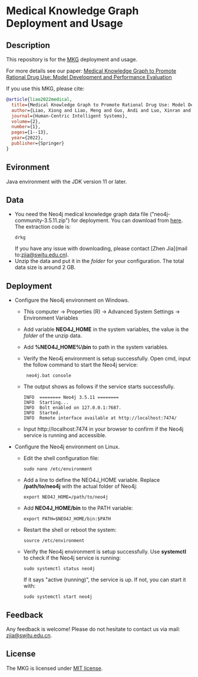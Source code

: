 # Medical Knowledge Graph Deployment and Usage

Description
------
This repository is for the [MKG](https://link.springer.com/content/pdf/10.1007/s44230-022-00005-z.pdf) deployment and usage. 

For more details see our paper: [Medical Knowledge Graph to Promote Rational Drug Use: Model
Development and Performance Evaluation](https://link.springer.com/content/pdf/10.1007/s44230-022-00005-z.pdf) 

If you use this MKG, please cite:
```bibtex
@article{liao2022medical,
  title={Medical Knowledge Graph to Promote Rational Drug Use: Model Development and Performance Evaluation},
  author={Liao, Xiong and Liao, Meng and Guo, Andi and Luo, Xinran and Li, Ziwei and Chen, Weiyuan and Li, Tianrui and Du, Shengdong and Jia, Zhen},
  journal={Human-Centric Intelligent Systems},
  volume={2},
  number={1},
  pages={1--13},
  year={2022},
  publisher={Springer}
}
```

## Evironment
Java environment with the JDK version 11 or later.

## Data
 - You need the Neo4j medical knowledge graph data file ("neo4j-community-3.5.11.zip") for deployment. You can download from [here](https://pan.baidu.com/s/1UWaQqnZHuUMbbqeYY8kZuQ). The extraction code is:
    ```
   drkg
    ```
   If you have any issue with downloading, please contact [Zhen Jia](mail to:zjia@swjtu.edu.cn).
-  Unzip the data and put it in the *folder* for your configuration. The total data size is around 2 GB.

## Deployment
 - Configure the Neo4j environment on Windows.
   
    - This computer → Properties (R) → Advanced System Settings → Environment Variables

    - Add variable **NEO4J_HOME** in the system variables, the value is the *folder* of the unzip data.

    - Add **%NEO4J_HOME%\bin** to path in the system variables.
   
    - Verify the Neo4j environment is setup successfully. Open cmd, input the follow command to start the Neo4j service:
   
      ```
       neo4j.bat console
       ```
   
    - The output shows as follows if the service starts successfully.

      ```
      INFO  ======== Neo4j 3.5.11 ========
      INFO  Starting...
      INFO  Bolt enabled on 127.0.0.1:7687.
      INFO  Started.
      INFO  Remote interface available at http://localhost:7474/
      ```
 
   - Input http://localhost:7474 in your browser to confirm if the Neo4j service is running and accessible.
   
  - Configure the Neo4j environment on Linux.
      
     - Edit the shell configuration file:
       ```
       sudo nano /etc/environment
       ```

     - Add a line to define the NEO4J_HOME variable. Replace **/path/to/neo4j** with the actual folder of Neo4j:
       ```
       export NEO4J_HOME=/path/to/neo4j
       ```

     - Add **NEO4J_HOME/bin** to the PATH variable:
       ```
       export PATH=$NEO4J_HOME/bin:$PATH
       ```
     - Restart the shell or reboot the system:
       ```
       source /etc/environment
       ```
     - Verify the Neo4j environment is setup successfully. Use **systemctl** to check if the Neo4j service is running:
       ```
       sudo systemctl status neo4j
       ```
       If it says "active (running)", the service is up. If not, you can start it with:
       ```
       sudo systemctl start neo4j
       ```

## Feedback
Any feedback is welcome! Please do not hesitate to contact us via mail: zjia@swjtu.edu.cn.

## License
The MKG is licensed under [MIT license](LICENSE).